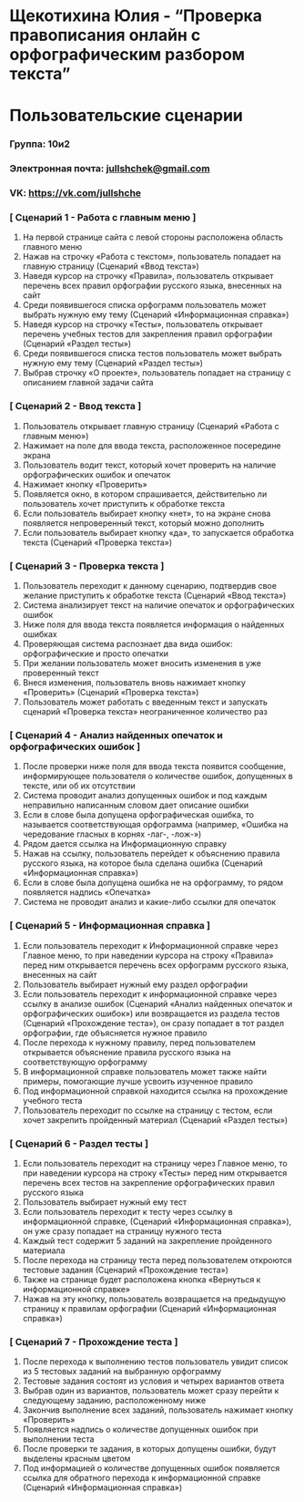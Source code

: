 # Щекотихина Юлия - “Проверка правописания онлайн с орфографическим разбором текста”
# Пользовательские сценарии

### Группа: 10и2
### Электронная почта: jullshchek@gmail.com
### VK:  https://vk.com/jullshche

### [ Сценарий 1 - Работа с главным меню ]
1.	На первой странице сайта с левой стороны расположена область главного меню
2.	Нажав на строчку «Работа с текстом», пользователь попадает на главную страницу (Сценарий «Ввод текста»)
3.	Наведя курсор на строчку «Правила», пользователь открывает перечень всех правил орфографии русского языка, внесенных на сайт 
4.	Среди появившегося списка орфограмм пользователь может выбрать нужную ему тему (Сценарий «Информационная справка»)
5.	Наведя курсор на строчку «Тесты», пользователь открывает перечень учебных тестов для закрепления правил орфографии (Сценарий «Раздел тесты»)
6.	Среди появившегося списка тестов пользователь может выбрать нужную ему тему (Сценарий «Раздел тесты»)
7.	Выбрав строчку «О проекте», пользователь попадает на страницу с описанием главной задачи сайта
### [ Сценарий 2 - Ввод текста ]
1.	Пользователь открывает главную страницу (Сценарий «Работа с главным меню»)
2.	Нажимает на поле для ввода текста, расположенное посередине экрана
3.	Пользователь водит текст, который хочет проверить на наличие орфографических ошибок и опечаток
4.	Нажимает кнопку «Проверить»
5.	Появляется окно, в котором спрашивается, действительно ли пользователь хочет приступить к обработке текста
6.	Если пользователь выбирает кнопку «нет», то на экране снова появляется непроверенный текст, который можно дополнить
7.	Если пользователь выбирает кнопку «да», то запускается обработка текста (Сценарий «Проверка текста»)
### [ Сценарий 3 - Проверка текста ]
1.	Пользователь переходит к данному сценарию, подтвердив свое желание приступить к обработке текста (Сценарий «Ввод текста»)
2.	Система анализирует текст на наличие опечаток и орфографических ошибок
3.	Ниже поля для ввода текста появляется информация о найденных ошибках 
4.	Проверяющая система распознает два вида ошибок: орфографические и просто опечатки 
5.	При желании пользователь может вносить изменения в уже проверенный текст
6.	Внеся изменения, пользователь вновь нажимает кнопку «Проверить» (Сценарий «Проверка текста»)
7.	Пользователь может работать с введенным текст и запускать сценарий «Проверка текста» неограниченное количество раз
### [ Сценарий 4 - Анализ найденных опечаток и орфографических ошибок ]
1.	После проверки ниже поля для ввода текста появится сообщение, информирующее пользователя о количестве ошибок, допущенных в тексте, или об их отсутствии
2.	Система проводит анализ допущенных ошибок и под каждым неправильно написанным словом дает описание ошибки
3.	Если в слове была допущена орфографическая ошибка, то называется соответствующая орфограмма (например, «Ошибка на чередование гласных в корнях -лаг-, -лож-») 
4.	Рядом дается ссылка на Информационную справку
5.	Нажав на ссылку, пользователь перейдет к объяснению правила русского языка, на которое была сделана ошибка (Сценарий «Информационная справка»)
6.	Если в слове была допущена ошибка не на орфограмму, то рядом появляется надпись «Опечатка»
7.	Система не проводит анализ и какие-либо ссылки для опечаток
### [ Сценарий 5 - Информационная справка ]
1.	Если пользователь переходит к Информационной справке через Главное меню, то при наведении курсора на строку «Правила» перед ним открывается перечень всех орфограмм русского языка, внесенных на сайт
2.	Пользователь выбирает нужный ему раздел орфографии
3.	Если пользователь переходит к информационной справке через ссылку в анализе ошибок (Сценарий «Анализ найденных опечаток и орфографических ошибок») или возвращается из раздела тестов (Сценарий «Прохождение теста»), он сразу попадает в тот раздел орфографии, где объясняется нужное правило
4.	После перехода к нужному правилу, перед пользователем открывается объяснение правила русского языка на соответствующую орфограмму 
5.	В информационной справке пользователь может также найти примеры, помогающие лучше усвоить изученное правило
6.	Под информационной справкой находится ссылка на прохождение учебного теста
7.	Пользователь переходит по ссылке на страницу с тестом, если хочет закрепить пройденный материал (Сценарий «Раздел тесты»)
### [ Сценарий 6 - Раздел тесты ]
1.	Если пользователь переходит на страницу через Главное меню, то при наведении курсора на строку «Тесты» перед ним открывается перечень всех тестов на закрепление орфографических правил русского языка
2.	Пользователь выбирает нужный ему тест 
3.	Если пользователь переходит к тесту через ссылку в информационной справке, (Сценарий «Информационная справка»), он уже сразу попадает на страницу нужного теста 
4.	Каждый тест содержит 5 заданий на закрепление пройденного материала
5.	После перехода на страницу теста перед пользователем откроются тестовые задания (Сценарий «Прохождение теста») 
6.	Также на странице будет расположена кнопка «Вернуться к информационной справке»
7.	Нажав на эту кнопку, пользователь возвращается на предыдущую страницу к правилам орфографии (Сценарий «Информационная справка»)
### [ Сценарий 7 - Прохождение теста ]
1.	После перехода к выполнению тестов пользователь увидит список из 5 тестовых заданий на выбранную орфограмму
2.	Тестовые задания состоят из условия и четырех вариантов ответа
3.	Выбрав один из вариантов, пользователь может сразу перейти к следующему заданию, расположенному ниже
4.	Закончив выполнение всех заданий, пользователь нажимает кнопку «Проверить»
5.	Появляется надпись о количестве допущенных ошибок при выполнении теста
6.	После проверки те задания, в которых допущены ошибки, будут выделены красным цветом
7.	Под информацией о количестве допущенных ошибок появляется ссылка для обратного перехода к информационной справке (Сценарий «Информационная справка»)
